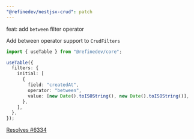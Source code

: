 ```yaml
---
"@refinedev/nestjsx-crud": patch
---
```


feat: add `between` filter operator

Add between operator support to `CrudFilters`

```ts
import { useTable } from "@refinedev/core";

useTable({
  filters: {
    initial: [
      {
        field: "createdAt",
        operator: "between",
        value: [new Date().toISOString(), new Date().toISOString()],
      },
    ],
  },
});
```

[Resolves #6334](https://github.com/refinedev/refine/issues/6334)
